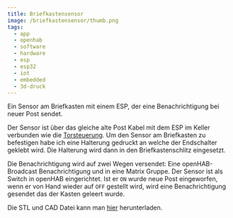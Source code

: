 ```yaml
---
title: Briefkastensensor
image: /briefkastensensor/thumb.png
tags:
  - app
  - openhab
  - software
  - hardware
  - esp
  - esp32
  - iot
  - embedded
  - 3d-druck
---
```


Ein Sensor am Briefkasten mit einem ESP, der eine Benachrichtigung bei neuer Post sendet.
<!--more-->
Der Sensor ist über das gleiche alte Post Kabel mit dem ESP im Keller verbunden wie die [Torsteuerung](/posts/gateautomation). Um den Sensor am Briefkasten zu befestigen habe ich eine Halterung gedruckt an welche der Endschalter geklebt wird. Die Halterung wird dann in den Briefkastenschlitz eingesetzt.

Die Benachrichtigung wird auf zwei Wegen versendet: Eine openHAB-Broadcast Benachrichtigung und in eine Matrix Gruppe. Der Sensor ist als Switch in openHAB eingerichtet. Ist er `ON` wurde neue Post eingeworfen, wenn er von Hand wieder auf `OFF` gestellt wird, wird eine Benachrichtigung gesendet das der Kasten geleert wurde.

Die STL und CAD Datei kann man [hier](https://www.printables.com/model/232235-mailbox-pushbutton-mount) herunterladen.

<div>
  <block-image
    src="/briefkastensensor/cad.png" />
</div>
